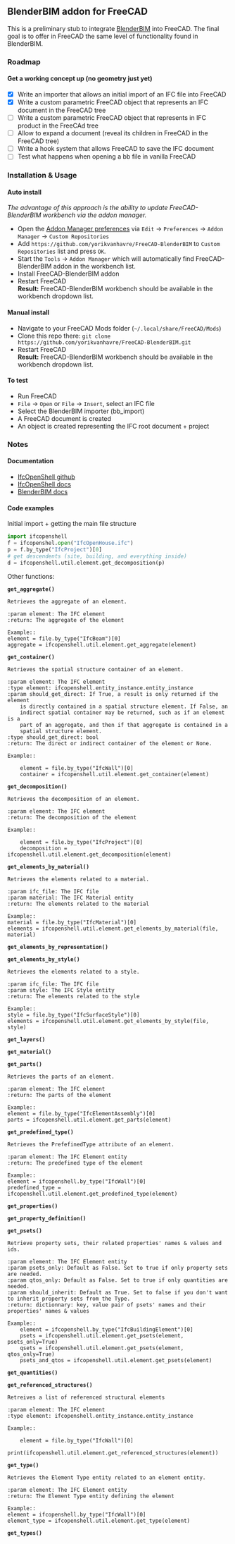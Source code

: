 ## BlenderBIM addon for FreeCAD

This is a preliminary stub to integrate [BlenderBIM](https://blenderbim.org) 
into FreeCAD. The final goal is to offer in FreeCAD the same level of 
functionality found in BlenderBIM.

### Roadmap

#### Get a working concept up (no geometry just yet)

* [x] Write an importer that allows an initial import of an IFC file into FreeCAD
* [x] Write a custom parametric FreeCAD object that represents an IFC document in the FreeCAD tree
* [ ] Write a custom parametric FreeCAD object that represents in IFC product in the FreeCAd tree
* [ ] Allow to expand a document (reveal its children in FreeCAD in the FreeCAD tree)
* [ ] Write a hook system that allows FreeCAD to save the IFC document
* [ ] Test what happens when opening a bb file in vanilla FreeCAD

### Installation & Usage

#### Auto install

*The advantage of this approach is the ability to update FreeCAD-BlenderBIM workbench via the addon manager.* 

* Open the [Addon Manager preferences](https://wiki.freecad.org/Preferences_Editor#Addon_Manager) via `Edit` → `Preferences` → `Addon Manager` → `Custom Repositories`
* Add `https://github.com/yorikvanhavre/FreeCAD-BlenderBIM` to `Custom Repositories` list and press `OK`.
* Start the `Tools` → `Addon Manager` which will automatically find FreeCAD-BlenderBIM addon in the workbench list. 
* Install FreeCAD-BlenderBIM addon  
* Restart FreeCAD  
**Result:** 
FreeCAD-BlenderBIM workbench should be available in the workbench dropdown list.


#### Manual install

* Navigate to your FreeCAD Mods folder (`~/.local/share/FreeCAD/Mods`)
* Clone this repo there: `git clone https://github.com/yorikvanhavre/FreeCAD-BlenderBIM.git`
* Restart FreeCAD  
**Result:** FreeCAD-BlenderBIM workbench should be available in the workbench dropdown list.

#### To test

* Run FreeCAD
* `File` → `Open` or `File` → `Insert`, select an IFC file
* Select the BlenderBIM importer (bb_import)
* A FreeCAD document is created
* An object is created representing the IFC root document + project

### Notes

#### Documentation

* [IfcOpenShell github](https://github.com/IfcOpenShell/IfcOpenShell)
* [IfcOpenShell docs](https://blenderbim.org/docs-python/ifcopenshell.html)
* [BlenderBIM docs](https://blenderbim.org/docs/)

#### Code examples

Initial import + getting the main file structure

```python
import ifcopenshell
f = ifcopenshel.open("IfcOpenHouse.ifc")
p = f.by_type("IfcProject")[0]
# get descendents (site, building, and everything inside)
d = ifcopenshell.util.element.get_decomposition(p)
```

Other functions:

**`get_aggregate()`**

    Retrieves the aggregate of an element.
    
    :param element: The IFC element
    :return: The aggregate of the element
    
    Example::
    element = file.by_type("IfcBeam")[0]
    aggregate = ifcopenshell.util.element.get_aggregate(element)

**`get_container()`**

    Retrieves the spatial structure container of an element.
    
    :param element: The IFC element
    :type element: ifcopenshell.entity_instance.entity_instance
    :param should_get_direct: If True, a result is only returned if the element
        is directly contained in a spatial structure element. If False, an
        indirect spatial container may be returned, such as if an element is a
        part of an aggregate, and then if that aggregate is contained in a
        spatial structure element.
    :type should_get_direct: bool
    :return: The direct or indirect container of the element or None.
    
    Example::
    
        element = file.by_type("IfcWall")[0]
        container = ifcopenshell.util.element.get_container(element)

**`get_decomposition()`**

    Retrieves the decomposition of an element.
    
    :param element: The IFC element
    :return: The decomposition of the element
    
    Example::
    
        element = file.by_type("IfcProject")[0]
        decomposition = ifcopenshell.util.element.get_decomposition(element)

**`get_elements_by_material()`**

    Retrieves the elements related to a material.
    
    :param ifc_file: The IFC file
    :param material: The IFC Material entity
    :return: The elements related to the material
    
    Example::
    material = file.by_type("IfcMaterial")[0]
    elements = ifcopenshell.util.element.get_elements_by_material(file, material)

**`get_elements_by_representation()`**

**`get_elements_by_style()`**

    Retrieves the elements related to a style.
    
    :param ifc_file: The IFC file
    :param style: The IFC Style entity
    :return: The elements related to the style
    
    Example::
    style = file.by_type("IfcSurfaceStyle")[0]
    elements = ifcopenshell.util.element.get_elements_by_style(file, style)

**`get_layers()`**

**`get_material()`**

**`get_parts()`**

    Retrieves the parts of an element.
    
    :param element: The IFC element
    :return: The parts of the element
    
    Example::
    element = file.by_type("IfcElementAssembly")[0]
    parts = ifcopenshell.util.element.get_parts(element)

**`get_predefined_type()`**

    Retrieves the PrefefinedType attribute of an element.
    
    :param element: The IFC Element entity
    :return: The predefined type of the element
    
    Example::
    element = ifcopenshell.by_type("IfcWall")[0]
    predefined_type = ifcopenshell.util.element.get_predefined_type(element)

**`get_properties()`**

**`get_property_definition()`**

**`get_psets()`**

    Retrieve property sets, their related properties' names & values and ids.
    
    :param element: The IFC Element entity
    :param psets_only: Default as False. Set to true if only property sets are needed.
    :param qtos_only: Default as False. Set to true if only quantities are needed.
    :param should_inherit: Default as True. Set to false if you don't want to inherit property sets from the Type.
    :return: dictionnary: key, value pair of psets' names and their properties' names & values
    
    Example::
        element = ifcopenshell.by_type("IfcBuildingElement")[0]
        psets = ifcopenshell.util.element.get_psets(element, psets_only=True)
        qsets = ifcopenshell.util.element.get_psets(element, qtos_only=True)
        psets_and_qtos = ifcopenshell.util.element.get_psets(element)

**`get_quantities()`**

**`get_referenced_structures()`**

    Retreives a list of referenced structural elements
    
    :param element: The IFC element
    :type element: ifcopenshell.entity_instance.entity_instance
    
    Example::
    
        element = file.by_type("IfcWall")[0]
        print(ifcopenshell.util.element.get_referenced_structures(element))

**`get_type()`**

    Retrieves the Element Type entity related to an element entity.
    
    :param element: The IFC Element entity
    :return: The Element Type entity defining the element
    
    Example::
    element = ifcopenshell.by_type("IfcWall")[0]
    element_type = ifcopenshell.util.element.get_type(element)

**`get_types()`**
